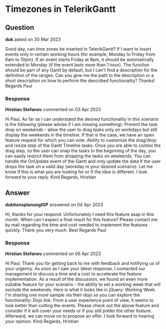 # Timezones in TelerikGantt

## Question

**duk** asked on 30 Mar 2023

Good day, can time zones be inserted in TelerikGantt? If I want to insert events only in certain working hours (for example, Monday to Friday from 6am to 10pm). If an event starts Friday at 9pm, it should be automatically extended to Monday (if the event lasts more than 1 hour). The function should be part of any Gantt by default, but I can't find a description for the definition of the ranges. Can you give me the path to the description or a short description on how to perform the described functionality? Thanks! Regards Paul

### Response

**Hristian Stefanov** commented on 03 Apr 2023

Hi Paul, As far as I can understand the desired functionality in this scenario is the following (please advise if I am missing something): Prevent the task drop on weekends - allow the user to drag tasks only on workdays but still display the weekends in the timeline. If that is the case, we have an open feature request for which you can vote: Ability to customize the drag/drop and resize step of the Gantt Timeline tasks. Once you are able to control the drag step, so the user can snap the tasks to the beginning of the day, you can easily restrict them from dropping the tasks on weekends. You can handle the OnUpdate event of the Gantt and only update the data if the user drops the task on a valid day (workday in your desired scenario). Let me know if this is what you are looking for or if the idea is different. I look forward to your reply. Kind Regards, Hristian

## Answer

**duktionsplanungIGP** answered on 04 Apr 2023

Hi, thanks for your respond. Unfortunately I need this feature asap in this month. When can I expect a final result for this feature? Please contact me by mail regarding the time and cost needed to implement the features quickly. Thank you very much. Best Regards Paul

### Response

**Hristian Stefanov** commented on 06 Apr 2023

Hi Paul, Thank you for getting back to me with feedback and notifying us of your urgency. As soon as I saw your latest response, I contacted our management to discuss a time and a cost to accelerate the feature implementation. As a result of the discussion, we found an even more suitable feature for your scenario - the ability to set a working week that will exclude the weekends. Here is what it looks like in jQuery: Working Week. I'm sharing one more sample via their dojo so you can explore the functionality: Dojo link. From a user experience point of view, it seems to look better than cutting the events. Please check out the above feature and consider if it will cover your needs or if you still prefer the other feature. Afterward, we can move on to propose an offer. I look forward to hearing your opinion. Kind Regards, Hristian
